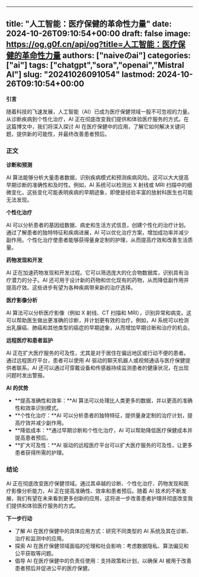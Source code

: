 
---
title: "人工智能：医疗保健的革命性力量"
date: 2024-10-26T09:10:54+00:00
draft: false
image: https://og.g0f.cn/api/og?title=人工智能：医疗保健的革命性力量
authors: ["naiveのai"]
categories: ["ai"]
tags: ["chatgpt","sora","openai","Mistral AI"]
slug: "20241026091054"
lastmod: 2024-10-26T09:10:54+00:00
---
**引言**

随着科技的飞速发展，人工智能（AI）已成为医疗保健领域一股不可忽视的力量。从诊断疾病到个性化治疗，AI 正在彻底改变我们提供和体验医疗服务的方式。在这篇博文中，我们将深入探讨 AI 在医疗保健中的应用，了解它如何解决关键问题，提供新的可能性，并最终改善患者预后。

### 正文

**诊断和预测**

AI 算法能够分析大量患者数据，识别疾病模式和预测疾病风险。这可以大大提高早期诊断的准确性和及时性。例如，AI 系统可以检测出 X 射线或 MRI 扫描中的细微变化，这些变化可能表明疾病的早期迹象，即使是经验丰富的放射科医生也可能无法发现。

**个性化治疗**

AI 可以分析患者的基因组数据、病史和生活方式信息，创建个性化的治疗计划。通过了解患者的独特特征和疾病进展，AI 可以优化治疗方案，增加成功率并减少副作用。个性化治疗使患者能够获得量身定制的护理，从而提高疗效和改善生活质量。

**药物发现和开发**

AI 正在加速药物发现和开发过程。它可以筛选庞大的化合物数据库，识别具有治疗潜力的分子。AI 还可用于设计新的药物和优化现有的药物，从而降低副作用并提高疗效。这些进步有望为各种疾病带来新的治疗选择。

**医疗影像分析**

AI 算法可以分析医疗影像（例如 X 射线、CT 扫描和 MRI），识别异常和病变。这可以帮助医生做出更准确的诊断，并计划更有效的治疗。例如，AI 系统可以检测出乳腺癌、肺癌和其他类型的癌症的早期迹象，从而增加早期诊断和治疗的机会。

**远程医疗和患者监护**

AI 正在扩大医疗服务的可及性，尤其是对于居住在偏远地区或行动不便的患者。通过远程医疗平台，患者可以使用 AI 驱动的聊天机器人或视频通话与医疗保健提供者联系。AI 还可以通过可穿戴设备和传感器持续监测患者的健康状况，在出现问题时发出警报。

**AI 的优势**

* **提高准确性和效率：**AI 算法可以处理比人类更多的数据，并以更高的准确性和效率识别模式。
* **个性化治疗：**AI 可以分析患者的独特特征，提供量身定制的治疗计划，提高疗效并减少副作用。
* **降低成本：**通过早期诊断和个性化治疗，AI 可以帮助降低医疗保健成本并提高患者预后。
* **扩大可及性：**AI 驱动的远程医疗平台可以扩大医疗服务的可及性，让更多患者获得所需的护理。

### 结论

AI 正在彻底改变医疗保健领域。通过其卓越的诊断、个性化治疗、药物发现和医疗影像分析能力，AI 正在提高准确性、效率和患者预后。随着 AI 技术的不断发展，我们有望在未来看到更多创新的应用，这将进一步改善患者护理并彻底改变我们提供和体验医疗服务的方式。

**下一步行动**

* 了解 AI 在医疗保健中的具体应用方式：研究不同类型的 AI 系统及其在诊断、治疗和监测中的应用。
* 探索 AI 在医疗保健领域面临的伦理和社会影响：考虑数据隐私、算法偏见和公平获取等问题。
* 倡导 AI 在医疗保健中的负责任使用：支持政策和计划，以确保 AI 被用于改善患者预后并促进公平的医疗保健。